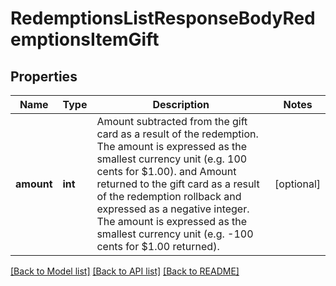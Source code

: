 # RedemptionsListResponseBodyRedemptionsItemGift


## Properties
Name | Type | Description | Notes
------------ | ------------- | ------------- | -------------
**amount** | **int** | Amount subtracted from the gift card as a result of the redemption. The amount is expressed as the smallest currency unit (e.g. 100 cents for $1.00). and Amount returned to the gift card as a result of the redemption rollback and expressed as a negative integer. The amount is expressed as the smallest currency unit (e.g. -100 cents for $1.00 returned). | [optional] 

[[Back to Model list]](../README.md#documentation-for-models) [[Back to API list]](../README.md#documentation-for-api-endpoints) [[Back to README]](../README.md)


